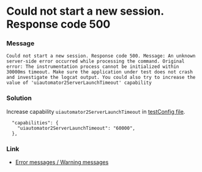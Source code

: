 # Could not start a new session. Response code 500

### Message

`Could not start a new session. Response code 500. Message: An unknown server-side error occurred while processing the command. Original error: The instrumentation process cannot be initialized within 30000ms timeout. Make sure the application under test does not crash and investigate the logcat output. You could also try to increase the value of 'uiautomator2ServerLaunchTimeout' capability`

### Solution

Increase capability `uiautomator2ServerLaunchTimeout`
in [testConfig file](../../parameter/parameter_configuration_files.md).

```
  "capabilities": {
    "uiautomator2ServerLaunchTimeout": "60000",
  },
```

### Link

- [Error messages / Warning messages](../error_warning_messages.md)

